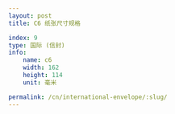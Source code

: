 ```yaml
---
layout: post
title: C6 纸张尺寸规格

index: 9
type: 国际 (信封)
info:
    name: c6
    width: 162
    height: 114
    unit: 毫米

permalink: /cn/international-envelope/:slug/
---
```



